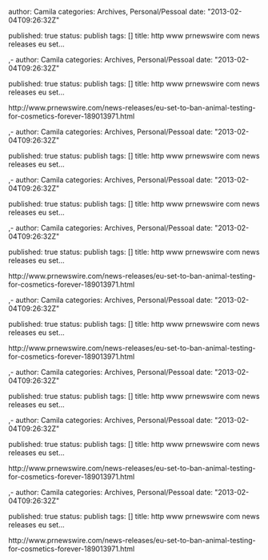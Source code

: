 
author: Camila
categories: Archives, Personal/Pessoal
date: "2013-02-04T09:26:32Z"
 
published: true
status: publish
tags:  []
title: http www prnewswire com news releases eu set...

,-
author: Camila
categories: Archives, Personal/Pessoal
date: "2013-02-04T09:26:32Z"
 
published: true
status: publish
tags:  []
title: http www prnewswire com news releases eu set...


<p>http://www.prnewswire.com/news-releases/eu-set-to-ban-animal-testing-for-cosmetics-forever-189013971.html</p>,-
author: Camila
categories: Archives, Personal/Pessoal
date: "2013-02-04T09:26:32Z"
 
published: true
status: publish
tags:  []
title: http www prnewswire com news releases eu set...

,-
author: Camila
categories: Archives, Personal/Pessoal
date: "2013-02-04T09:26:32Z"
 
published: true
status: publish
tags:  []
title: http www prnewswire com news releases eu set...

,-
author: Camila
categories: Archives, Personal/Pessoal
date: "2013-02-04T09:26:32Z"
 
published: true
status: publish
tags:  []
title: http www prnewswire com news releases eu set...


<p>http://www.prnewswire.com/news-releases/eu-set-to-ban-animal-testing-for-cosmetics-forever-189013971.html</p>,-
author: Camila
categories: Archives, Personal/Pessoal
date: "2013-02-04T09:26:32Z"
 
published: true
status: publish
tags:  []
title: http www prnewswire com news releases eu set...


<p>http://www.prnewswire.com/news-releases/eu-set-to-ban-animal-testing-for-cosmetics-forever-189013971.html</p>,-
author: Camila
categories: Archives, Personal/Pessoal
date: "2013-02-04T09:26:32Z"
 
published: true
status: publish
tags:  []
title: http www prnewswire com news releases eu set...

,-
author: Camila
categories: Archives, Personal/Pessoal
date: "2013-02-04T09:26:32Z"
 
published: true
status: publish
tags:  []
title: http www prnewswire com news releases eu set...


<p>http://www.prnewswire.com/news-releases/eu-set-to-ban-animal-testing-for-cosmetics-forever-189013971.html</p>,-
author: Camila
categories: Archives, Personal/Pessoal
date: "2013-02-04T09:26:32Z"
 
published: true
status: publish
tags:  []
title: http www prnewswire com news releases eu set...


<p>http://www.prnewswire.com/news-releases/eu-set-to-ban-animal-testing-for-cosmetics-forever-189013971.html</p>
